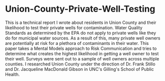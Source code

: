 # Union-County-Private-Well-Testing

This is a technical report I wrote about residents in Union County and their likelihood to test their private wells for contamination. Water Quality Standards as determined by the EPA do not apply to private wells like they do for municipal water sources. As a result of this, many private well owners are potentially at risk for a plethora of contaminants in their water. This paper takes a Mental Models approach to Risk Communication and tries to determine what creates the highest likelihood in getting a well owner to test their well. Surveys were sent out to a sample of well owners across multiple counties. I researched Union County under the direction of Dr. Frank Stillo and Dr. Jacqueline MacDonald Gibson in UNC's Gilling's School of Public Health. 
